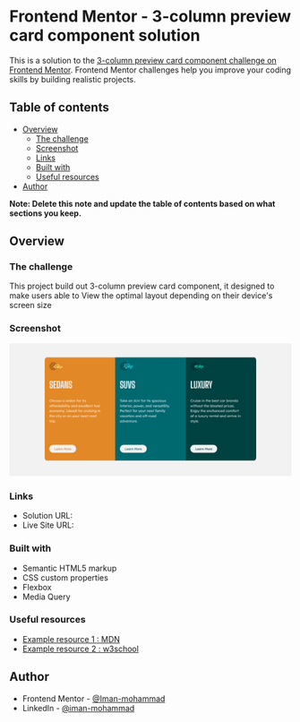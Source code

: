 # Frontend Mentor - 3-column preview card component solution

This is a solution to the [3-column preview card component challenge on Frontend Mentor](https://www.frontendmentor.io/challenges/3column-preview-card-component-pH92eAR2-). Frontend Mentor challenges help you improve your coding skills by building realistic projects. 

## Table of contents

- [Overview](#overview)
  - [The challenge](#the-challenge)
  - [Screenshot](#screenshot)
  - [Links](#links)
  - [Built with](#built-with)
  - [Useful resources](#useful-resources)
- [Author](#author)

**Note: Delete this note and update the table of contents based on what sections you keep.**

## Overview

### The challenge
This project build out 3-column preview card component, it designed to make users  able to View the optimal layout depending on their device's screen size

### Screenshot

<img src="./Screenshot 2022-03-03 at 15-42-43 Cards Preview.png">

### Links

-  Solution URL:[](https://github.com/Iman-mohammad/cards.github.io.git)
-  Live Site URL:[](https://iman-mohammad.github.io/cards.github.io/)


### Built with

- Semantic HTML5 markup
- CSS custom properties
- Flexbox
- Media Query  


### Useful resources

- [Example resource 1 :  MDN](https://developer.mozilla.org/en-US/ )
- [Example resource 2 : w3school ](https://www.w3schools.com ) 



## Author

- Frontend Mentor - [@Iman-mohammad](https://www.frontendmentor.io/profile/Iman-mohammad)
- LinkedIn - [@iman-mohammad](https://www.linkedin.com/in/iman-mohammad-340017220)


